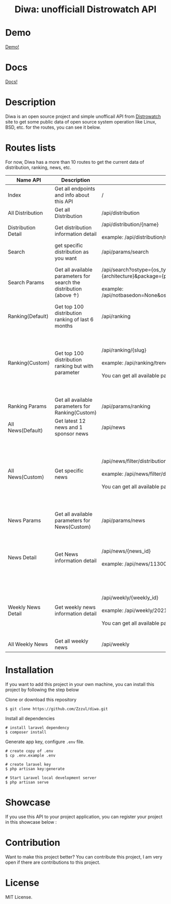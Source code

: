<div align="center">
<h1>Diwa: unofficiall Distrowatch API</h1>
</div>

# Demo 
[Demo!](https://diwa.herokuapp.com/api)

# Docs 
[Docs!](https://diwa.herokuapp.com/documentation)

# Description
Diwa is an open source project and simple unofficail API from [Distrowatch](https://distrowatch.com/) site to get some public data of open source system operation like Linux, BSD, etc. for the routes, you can see it below.


# Routes lists
For now, Diwa has a more than 10 routes to get the current data of distribution, ranking, news, etc.

| Name API | Description | Route  | Note
| -------- | ----------- | ------ | ----|
| Index | Get all endpoints and info about this API | /  |-
| All Distribution | Get all Distribution | /api/distribution | -
| Distribution Detail | Get distribution information detail | /api/distribution/{name} <br><br> example: /api/distribution/mx | If {name} not found, will return 404
| Search | get specific distribution as you want | /api/params/search | -
| Search Params | Get all available parameters for search the distribution (above ↑) | /api/search?ostype={os_type}&category={distribution_category}&origin={country_of_origin}&basedon={based_on}&notbasedon={not_based_on}&desktop={desktop_environment}&architecture={architecture}&package={package_manager}&rolling={release_model}&isosize={install_media_size}&netinstall={install_mehthod}&language={multi_language_support}&defaultinit={software_init}&status={status} <br><br> example: /api/notbasedon=None&ostype=Linux&category=All&origin=All&basedon=Ubuntu&desktop=Xfce&architecture=All&package=All&rolling=All&isosize=All&netinstall=All&language=All&defaultinit=All&status=Active | If one of the {params} not found, distrowatch.com will used default params(All/None)
| Ranking(Default) | Get top 100 distribution ranking of last 6 months | /api/ranking |-
| Ranking(Custom) | Get top 100 distribution ranking but with parameter | /api/ranking/{slug} <br><br> example: /api/ranking/trending-1 <br><br> You can get all available parameters (below ↓) . | If {slug} not found, distrowatch.com will return the home page with default ranking(last 6 months). make sure {slug} is correct
| Ranking Params | Get all available parameters for Ranking(Custom) | /api/params/ranking | -
| All News(Default) | Get latest 12 news and 1 sponsor news | /api/news | -
| All News(Custom) | Get specific news | /api/news/filter/distribution={distribution}&release={release}&month={month}&year={year} <br><br> example: /api/news/filter/distribution=mx&release=stable&month=April&year=2021 <br><br> You can get all available parameters (below ↓)  | If one of the {params} not found, distrowatch.com will return the home page with default params(all). make sure all {params} are correct
| News Params | Get all available parameters for News(Custom) | /api/params/news | -
| News Detail | Get News information detail | /api/news/{news_id} <br><br> example: /api/news/11300 | If {news_id} not found, distrowatch.com will return the home page. make sure {news_id} is correct
| Weekly News Detail | Get weekly news information detail | /api/weekly/{weekly_id} <br><br> example: /api/weekly/20210719 <br><br> You can get all available parameters (below ↓) | If {weekly_id} not found, distrowatch.com will return the latest weekly news. make sure {weekly_id} is correct
| All Weekly News | Get all weekly news | /api/weekly | Warning!, big size response

# Installation
If you want to add this project in your own machine, you can install this project by following the step below

Clone or download this repository
```shell
$ git clone https://github.com/Zzzul/diwa.git
```

Install all dependencies
```shell
# install laravel dependency
$ composer install
```

Generate app key, configure `.env` file.
```shell
# create copy of .env
$ cp .env.example .env

# create laravel key
$ php artisan key:generate

# Start Laravel local development server
$ php artisan serve
```

# Showcase
If you use this API to your project application, you can register your project in this showcase below :

# Contribution
Want to make this project better? You can contribute this project, I am very open if there are contributions to this project.

# License
MIT License.
